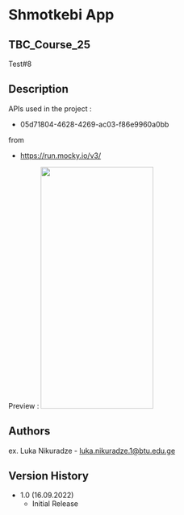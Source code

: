 # Shmotkebi App
## TBC_Course_25
Test#8



## Description

APIs used in the project :

  * 05d71804-4628-4269-ac03-f86e9960a0bb 
  
  from 
  
  * https://run.mocky.io/v3/


Preview :
<img src="https://user-images.githubusercontent.com/95241918/190592539-adbf7d77-9f9d-4cec-8603-25ad921c3904.png" width="223" height="480"/>




## Authors

ex. Luka Nikuradze - luka.nikuradze.1@btu.edu.ge


## Version History

* 1.0 (16.09.2022)
    * Initial Release


